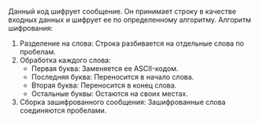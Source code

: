 Данный код шифрует сообщение.  Он принимает строку в качестве входных данных и шифрует ее по определенному алгоритму.
Алгоритм шифрования:
1. Разделение на слова: Строка разбивается на отдельные слова по пробелам.
2. Обработка каждого слова:
    * Первая буква: Заменяется ее ASCII-кодом.
    * Последняя буква: Переносится в начало слова.
    * Вторая буква: Переносится в конец слова.
    * Остальные буквы: Остаются на своих местах.
3. Сборка зашифрованного сообщения: Зашифрованные слова соединяются пробелами.

